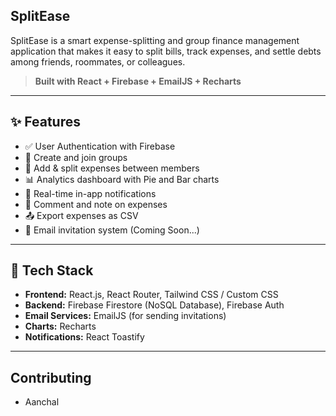 ## SplitEase

SplitEase is a smart expense-splitting and group finance management application that makes it easy to split bills, track expenses, and settle debts among friends, roommates, or colleagues.

> **Built with React + Firebase + EmailJS + Recharts**

---

## ✨ Features

- ✅ User Authentication with Firebase
- 👥 Create and join groups
- 💸 Add & split expenses between members
- 📊 Analytics dashboard with Pie and Bar charts
- 🔔 Real-time in-app notifications
- 💬 Comment and note on expenses
- 📤 Export expenses as CSV
- 📧 Email invitation system (Coming Soon...)

---

## 🚀 Tech Stack

- **Frontend:** React.js, React Router, Tailwind CSS / Custom CSS
- **Backend:** Firebase Firestore (NoSQL Database), Firebase Auth
- **Email Services:** EmailJS (for sending invitations)
- **Charts:** Recharts
- **Notifications:** React Toastify

---
## Contributing
- Aanchal
